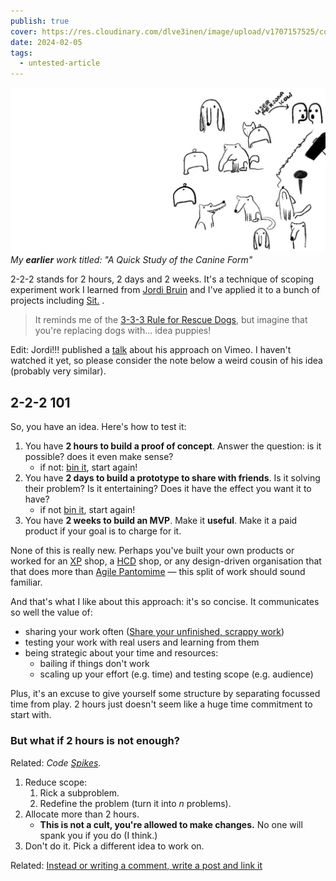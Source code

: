 ```yaml
---
publish: true
cover: https://res.cloudinary.com/dlve3inen/image/upload/v1707157525/cover-2-2-2_bigph5.webp
date: 2024-02-05
tags:
  - untested-article
---
```


![160](cover-2-2-2.webp)
_My **earlier** work titled: "A Quick Study of the Canine Form"_

2-2-2 stands for 2 hours, 2 days and 2 weeks. It's a technique of scoping experiment work I learned from [Jordi Bruin](https://twitter.com/jordibruin) and I've applied it to a bunch of projects including [Sit.](https://sit/sonnet.io) .

> It reminds me of the [3-3-3 Rule for Rescue Dogs](<../3-3-3 Rule for Rescue Dogs>), but imagine that you're replacing dogs with... idea puppies!

Edit: Jordi!!! published a [talk](https://vimeo.com/865555649) about his approach on Vimeo. I haven't watched it yet, so please consider the note below a weird cousin of his idea (probably very similar).

## 2-2-2 101

So, you have an idea. Here's how to test it:

1. You have **2 hours to build a proof of concept**. Answer the question: is it possible? does it even make sense?
   - if not: [bin it](<../Kill your darlings, their bones are the best fertiliser>), start again!
2. You have **2 days to build a prototype to share with friends**. Is it solving their problem? Is it entertaining? Does it have the effect you want it to have?
   - if not [bin it](<../Kill your darlings, their bones are the best fertiliser>), start again!
3. You have **2 weeks to build an MVP**. Make it **useful**. Make it a paid product if your goal is to charge for it.

None of this is really new. Perhaps you've built your own products or worked for an [XP](<../XP>) shop, a [HCD](<../HCD>) shop, or any design-driven organisation that that does more than [Agile Pantomime](<../Agile Pantomime>) — this split of work should sound familiar.

And that's what I like about this approach: it's so concise. It communicates so well the value of:

- sharing your work often ([Share your unfinished, scrappy work](<../Share your unfinished, scrappy work>))
- testing your work with real users and learning from them
- being strategic about your time and resources:
  - bailing if things don't work
  - scaling up your effort (e.g. time) and testing scope (e.g. audience)

Plus, it's an excuse to give yourself some structure by separating focussed time from play. 2 hours just doesn't seem like a huge time commitment to start with.

### But what if 2 hours is not enough?

Related: _Code [Spikes](<../Spikes>)_.

1. Reduce scope:
   1. Rick a subproblem.
   2. Redefine the problem (turn it into _n_ problems).
2. Allocate more than 2 hours.
   - **This is not a cult, you're allowed to make changes.** No one will spank you if you do (I think.)
3. Don't do it. Pick a different idea to work on.

Related: [Instead or writing a comment, write a post and link it](<../Instead or writing a comment, write a post and link it>)
